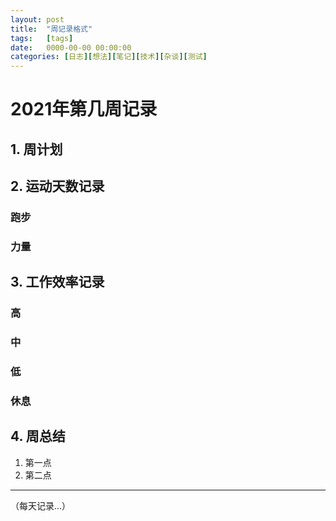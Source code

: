 ```yaml
---
layout: post
title:  "周记录格式"
tags:   [tags]
date:   0000-00-00 00:00:00
categories: [日志][想法][笔记][技术][杂谈][测试]
---
```

# 2021年第几周记录
## 1. 周计划
## 2. 运动天数记录
### 跑步
>

### 力量
>

## 3. 工作效率记录
### 高
>

### 中
>

### 低
>

### 休息
>

## 4. 周总结
1. 第一点
2. 第二点

---
（每天记录...）
